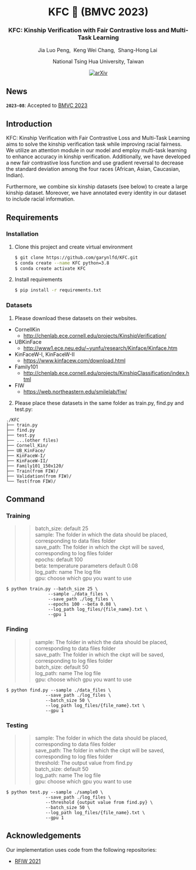 <div align="center">
<h1>KFC 🍗 (BMVC 2023) </h1>
<h3>KFC: Kinship Verification with Fair Contrastive loss and Multi-Task Learning</h3>

Jia Luo Peng,&nbsp; Keng Wei Chang,&nbsp; Shang-Hong Lai&nbsp;

National Tsing Hua University, Taiwan

[![arXiv](https://img.shields.io/badge/arXiv-<2309.10641>-<COLOR>.svg)](https://arxiv.org/abs/2309.10641)

</div>



## News
**`2023-08`**: Accepted to [BMVC 2023](https://bmvc2023.org/)

## Introduction
KFC: Kinship Verification with Fair Contrastive Loss and Multi-Task Learning aims to solve the kinship verification task while improving racial fairness. We utilize an attention module in our model and employ multi-task learning to enhance accuracy in kinship verification. Additionally, we have developed a new fair contrastive loss function and use gradient reversal to decrease the standard deviation among the four races (African, Asian, Caucasian, Indian).

Furthermore, we combine six kinship datasets (see below) to create a large kinship dataset. Moreover, we have annotated every identity in our dataset to include racial information.

## Requirements
### Installation
1. Clone this project and create virtual environment
    ```bash
    $ git clone https://github.com/garynlfd/KFC.git
    $ conda create --name KFC python=3.8
    $ conda create activate KFC
    ```
2. Install requirements
    ```bash
    $ pip install -r requirements.txt
    ```
### Datasets
1. Please download these datasets on their websites.
+  CornellKin
    + http://chenlab.ece.cornell.edu/projects/KinshipVerification/
+  UBKinFace
    + http://www1.ece.neu.edu/~yunfu/research/Kinface/Kinface.htm
+  KinFaceW-I, KinFaceW-II
    + https://www.kinfacew.com/download.html
+  Family101
    + http://chenlab.ece.cornell.edu/projects/KinshipClassification/index.html
+  FIW
    + https://web.northeastern.edu/smilelab/fiw/
2. Please place these datasets in the same folder as train.py, find.py and test.py:
```text
./KFC
├── train.py
├── find.py
├── test.py
├── ...(other files)
├── Cornell_Kin/
├── UB_KinFace/
├── KinFaceW-I/
├── KinFaceW-II/
├── Family101_150x120/
├── Train(from FIW)/
├── Validation(from FIW)/
└── Test(from FIW)/
```
## Command
### Training
>>batch_size: default 25  
sample: The folder in which the data should be placed, corresponding to data files folder  
save_path: The folder in which the ckpt will be saved, corresponding to log files folder  
epochs: default 100  
beta: temperature parameters default 0.08  
log_path: name The log file  
gpu: choose which gpu you want to use  
```
$ python train.py --batch_size 25 \
                --sample ./data_files \
                --save_path ./log_files \
                --epochs 100 --beta 0.08 \
                --log_path log_files/{file_name}.txt \
                --gpu 1
```
### Finding
>>sample: The folder in which the data should be placed, corresponding to data files folder  
save_path: The folder in which the ckpt will be saved, corresponding to log files folder  
batch_size: default 50  
log_path: name The log file  
gpu: choose which gpu you want to use  
```
$ python find.py --sample ./data_files \
               --save_path ./log_files \
               --batch_size 50 \
               --log_path log_files/{file_name}.txt \
               --gpu 1
```

### Testing
>>sample: The folder in which the data should be placed, corresponding to data files folder  
save_path: The folder in which the ckpt will be saved, corresponding to log files folder  
threshold: The output value from find.py  
batch_size: default 50  
log_path: name The log file  
gpu: choose which gpu you want to use  
```
$ python test.py --sample ./sample0 \
               --save_path ./log_files \
               --threshold {output value from find.py} \
               --batch_size 50 \
               --log_path log_files/{file_name}.txt \
               --gpu 1
```

## Acknowledgements
Our implementation uses code from the following repositories:
+ [RFIW 2021](https://github.com/Zhangxm520/rfiw2021/)

